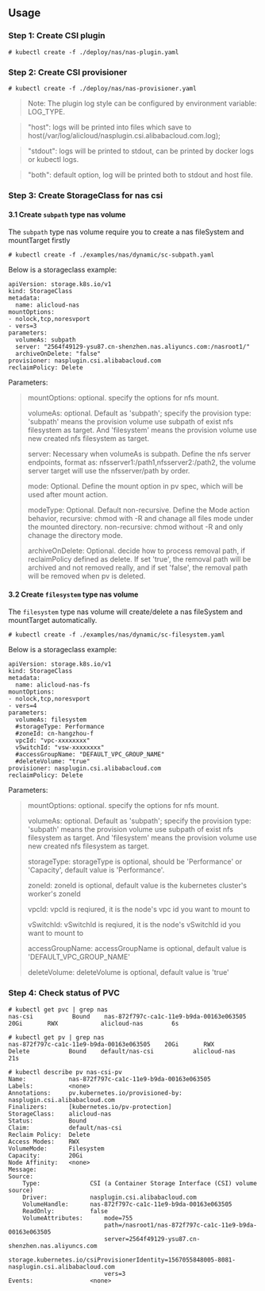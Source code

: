
## Usage

### Step 1: Create CSI plugin
```
# kubectl create -f ./deploy/nas/nas-plugin.yaml
```

### Step 2: Create CSI provisioner
```
# kubectl create -f ./deploy/nas/nas-provisioner.yaml
```

> Note: The plugin log style can be configured by environment variable: LOG_TYPE.

> "host": logs will be printed into files which save to host(/var/log/alicloud/nasplugin.csi.alibabacloud.com.log);

> "stdout": logs will be printed to stdout, can be printed by docker logs or kubectl logs.

> "both": default option, log will be printed both to stdout and host file.

### Step 3: Create StorageClass for nas csi

#### 3.1 Create `subpath` type nas volume
The `subpath` type nas volume require you to create a nas fileSystem and mountTarget firstly

```
# kubectl create -f ./examples/nas/dynamic/sc-subpath.yaml
```

Below is a storageclass example:

```
apiVersion: storage.k8s.io/v1
kind: StorageClass
metadata:
  name: alicloud-nas
mountOptions:
- nolock,tcp,noresvport
- vers=3
parameters:
  volumeAs: subpath
  server: "2564f49129-ysu87.cn-shenzhen.nas.aliyuncs.com:/nasroot1/"
  archiveOnDelete: "false"
provisioner: nasplugin.csi.alibabacloud.com
reclaimPolicy: Delete
```

Parameters:

> mountOptions: optional. specify the options for nfs mount.
>
> volumeAs: optional. Default as 'subpath'; specify the provision type: 'subpath' means the provision volume use subpath of exist nfs filesystem as target. And 'filesystem' means the provision volume use new created nfs filesystem as target.
>
> server: Necessary when volumeAs is subpath. Define the nfs server endpoints, format as: nfsserver1:/path1,nfsserver2:/path2, the volume server target will use the nfsserver/path by order.
>
> mode: Optional. Define the mount option in pv spec, which will be used after mount action.
>
> modeType: Optional. Default non-recursive. Define the Mode action behavior, recursive: chmod with -R and chanage all files mode under the mounted directory. non-recursive: chmod without -R and only chanage the directory mode.
>
> archiveOnDelete: Optional. decide how to process removal path, if reclaimPolicy defined as delete. If set 'true', the removal path will be archived and not removed really, and if set 'false', the removal path will be removed when pv is deleted.

#### 3.2 Create `filesystem` type nas volume
The `filesystem` type nas volume will create/delete a nas fileSystem and mountTarget automatically.

```
# kubectl create -f ./examples/nas/dynamic/sc-filesystem.yaml
```

Below is a storageclass example:

```
apiVersion: storage.k8s.io/v1
kind: StorageClass
metadata:
  name: alicloud-nas-fs
mountOptions:
- nolock,tcp,noresvport
- vers=4
parameters:
  volumeAs: filesystem
  #storageType: Performance
  #zoneId: cn-hangzhou-f
  vpcId: "vpc-xxxxxxxx"
  vSwitchId: "vsw-xxxxxxxx"
  #accessGroupName: "DEFAULT_VPC_GROUP_NAME"
  #deleteVolume: "true"
provisioner: nasplugin.csi.alibabacloud.com
reclaimPolicy: Delete
```

Parameters:

> mountOptions: optional. specify the options for nfs mount.
>
> volumeAs: optional. Default as 'subpath'; specify the provision type: 'subpath' means the provision volume use subpath of exist nfs filesystem as target. And 'filesystem' means the provision volume use new created nfs filesystem as target.
>
> storageType: storageType is optional, should be 'Performance' or 'Capacity', default value is 'Performance'.
>
> zoneId: zoneId is optional, default value is the kubernetes cluster's worker's zoneId
>
> vpcId: vpcId is reqiured, it is the node's vpc id you want to mount to
>
> vSwitchId: vSwitchId is reqiured, it is the node's vSwitchId id you want to mount to
>
> accessGroupName: accessGroupName is optional, default value is 'DEFAULT_VPC_GROUP_NAME'
>
> deleteVolume: deleteVolume is optional, default value is 'true'


### Step 4: Check status of PVC
```
# kubectl get pvc | grep nas
nas-csi           Bound    nas-872f797c-ca1c-11e9-b9da-00163e063505    20Gi       RWX            alicloud-nas        6s

# kubectl get pv | grep nas
nas-872f797c-ca1c-11e9-b9da-00163e063505    20Gi       RWX            Delete           Bound    default/nas-csi           alicloud-nas                 21s
```


```
# kubectl describe pv nas-csi-pv
Name:            nas-872f797c-ca1c-11e9-b9da-00163e063505
Labels:          <none>
Annotations:     pv.kubernetes.io/provisioned-by: nasplugin.csi.alibabacloud.com
Finalizers:      [kubernetes.io/pv-protection]
StorageClass:    alicloud-nas
Status:          Bound
Claim:           default/nas-csi
Reclaim Policy:  Delete
Access Modes:    RWX
VolumeMode:      Filesystem
Capacity:        20Gi
Node Affinity:   <none>
Message:
Source:
    Type:              CSI (a Container Storage Interface (CSI) volume source)
    Driver:            nasplugin.csi.alibabacloud.com
    VolumeHandle:      nas-872f797c-ca1c-11e9-b9da-00163e063505
    ReadOnly:          false
    VolumeAttributes:      mode=755
                           path=/nasroot1/nas-872f797c-ca1c-11e9-b9da-00163e063505
                           server=2564f49129-ysu87.cn-shenzhen.nas.aliyuncs.com
                           storage.kubernetes.io/csiProvisionerIdentity=1567055848005-8081-nasplugin.csi.alibabacloud.com
                           vers=3
Events:                <none>
```
